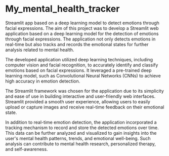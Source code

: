 # My_mental_health_tracker
Streamlit app based on a deep learning model to detect emotions through facial expressions.
The aim of this project was to develop a Streamlit web application based on a deep learning model for the detection of emotions through facial expressions. The application not only detects emotions in real-time but also tracks and records the emotional states for further analysis related to mental health.

The developed application utilized deep learning techniques, including computer vision and facial recognition, to accurately identify and classify emotions based on facial expressions. It leveraged a pre-trained deep learning model, such as Convolutional Neural Networks (CNNs) to achieve high accuracy in emotion detection.

The Streamlit framework was chosen for the application due to its simplicity and ease of use in building interactive and user-friendly web interfaces. Streamlit provided a smooth user experience, allowing users to easily upload or capture images and receive real-time feedback on their emotional state.

In addition to real-time emotion detection, the application incorporated a tracking mechanism to record and store the detected emotions over time. This data can be further analyzed and visualized to gain insights into the user's mental health patterns, trends, and emotional well-being. Such analysis can contribute to mental health research, personalized therapy, and self-awareness.
